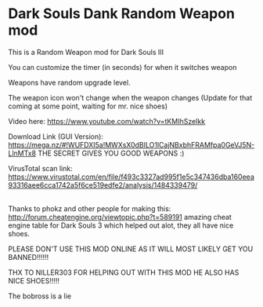 # Dark Souls Dank Random Weapon mod
This is a Random Weapon mod for Dark Souls III<br />

You can customize the timer (in seconds) for when it switches weapon<br />

Weapons have random upgrade level.<br />

The weapon icon won't change when the weapon changes (Update for that coming at some point, waiting for mr. nice shoes)<br />

Video here: https://www.youtube.com/watch?v=tKMIhSzeIkk <br />

Download Link (GUI Version): https://mega.nz/#!WUFDXI5a!MWXsX0dBILO1lCajNBxbhFRAMfpa0GeVJ5N-LlnMTx8
THE SECRET GIVES YOU GOOD WEAPONS :)

VirusTotal scan link: https://www.virustotal.com/en/file/f493c3327ad995f1e5c347436dba160eea93316aee6cca1742a5f6ce519edfe2/analysis/1484339479/<br />

<br />Thanks to phokz and other people for making this: http://forum.cheatengine.org/viewtopic.php?t=589191 amazing cheat engine table for Dark Souls 3 which helped out alot, they all have nice shoes. <br />

PLEASE DON'T USE THIS MOD ONLINE AS IT WILL MOST LIKELY  GET YOU BANNED!!!!!!<br />

THX TO NILLER303 FOR HELPING OUT WITH THIS MOD HE ALSO HAS NICE SHOES!!!!!<br />

The bobross is a lie
